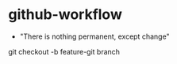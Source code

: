 # github-workflow

- "There is nothing permanent, except change"

git checkout -b feature-git branch

